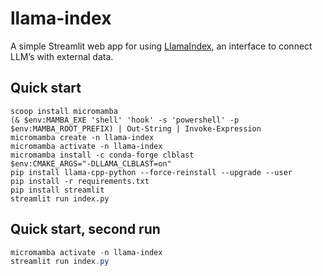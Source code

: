 # llama-index

A simple Streamlit web app for using [LlamaIndex](https://github.com/jerryjliu/llama_index), an interface to connect LLM’s with external data.

## Quick start

```
scoop install micromamba
(& $env:MAMBA_EXE 'shell' 'hook' -s 'powershell' -p $env:MAMBA_ROOT_PREFIX) | Out-String | Invoke-Expression
micromamba create -n llama-index
micromamba activate -n llama-index
micromamba install -c conda-forge clblast
$env:CMAKE_ARGS="-DLLAMA_CLBLAST=on"
pip install llama-cpp-python --force-reinstall --upgrade --user
pip install -r requirements.txt
pip install streamlit
streamlit run index.py
```

## Quick start, second run

```powershell
micromamba activate -n llama-index
streamlit run index.py
```
